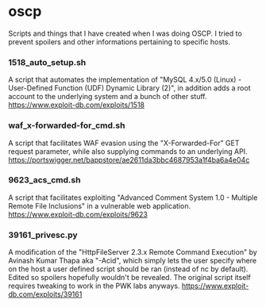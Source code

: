 # oscp
Scripts and things that I have created when I was doing OSCP.  I tried to prevent spoilers and other informations pertaining to specific hosts.  

### 1518_auto_setup.sh
A script that automates the implementation of "MySQL 4.x/5.0 (Linux) - User-Defined Function (UDF) Dynamic Library (2)", in addition adds a root account to the underlying system and a bunch of other stuff.
https://www.exploit-db.com/exploits/1518

### waf_x-forwarded-for_cmd.sh
A script that facilitates WAF evasion using the "X-Forwarded-For" GET request parameter, while also supplying commands to an underlying API.
https://portswigger.net/bappstore/ae2611da3bbc4687953a1f4ba6a4e04c

### 9623_acs_cmd.sh
A script that facilitates exploiting "Advanced Comment System 1.0 - Multiple Remote File Inclusions" in a vulnerable web application. 
https://www.exploit-db.com/exploits/9623

### 39161_privesc.py
A modification of the "HttpFileServer 2.3.x Remote Command Execution" by  Avinash Kumar Thapa aka "-Acid", which simply lets the user specify where on the host a user defined script should be ran (instead of nc by default).  Edited so spoilers hopefully wouldn't be revealed.  The original script itself requires tweaking to work in the PWK labs anyways.
https://www.exploit-db.com/exploits/39161

